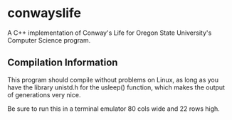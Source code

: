 conwayslife
===========

A C++ implementation of Conway's Life for Oregon State University's Computer Science program.

Compilation Information
-----------------------

This program should compile without problems on Linux, as long as you have the library unistd.h for the usleep() function, which makes the output of generations very nice.

Be sure to run this in a terminal emulator 80 cols wide and 22 rows high.
